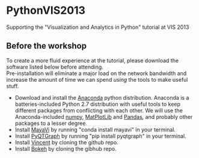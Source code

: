 PythonVIS2013
=============

Supporting the "Visualization and Analytics in Python" tutorial at VIS 2013

Before the workshop
-------------
To create a more fluid experience at the tutorial, please download the software listed below before attending.  
Pre-installation will eliminate a major load on the network bandwidth and increase the amount of time we
can spend _using_ the tools to make useful stuff.

* Download and install the [Anaconda](https://store.continuum.io/cshop/anaconda/) python distribution.
Anaconda is a batteries-included Python 2.7 distribution with useful tools to keep different packages from
conflicting with each other.  We will use the Anaconda-included 
[numpy](http://http://www.numpy.org/), 
[MatPlotLib](http://matplotlib.org/)
and [Pandas](http://pandas.pydata.org/), and probably other packages to a lesser degree.
* Install [MayaVi](http://mayavi.sourceforge.net/) by running "conda install mayavi" in your terminal.  
* Install [PyQTGraph](http://www.pyqtgraph.org/) by running "pip install pyqtgraph" in your terminal.
* Install [Vincent](https://github.com/wrobstory/vincent) by cloning the github repo.
* Install [Bokeh](https://github.com/ContinuumIO/Bokeh) by cloning the gibhub repo.
